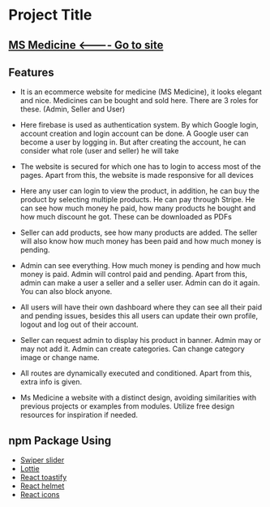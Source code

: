 # Project Title

## [MS Medicine <---- Go to site](https://sm-medicine.web.app/)

## Features

 - It is an ecommerce website for medicine (MS Medicine), it looks elegant and nice. Medicines can be bought and sold here. There are 3 roles for these. (Admin, Seller and User)

 - Here firebase is used as authentication system. By which Google login, account creation and login account can be done. A Google user can become a user by logging in. But after creating the account, he can consider what role (user and seller) he will take

 - The website is secured for which one has to login to access most of the pages. Apart from this, the website is made responsive for all devices

 - Here any user can login to view the product, in addition, he can buy the product by selecting multiple products. He can pay through Stripe. He can see how much money he paid, how many products he bought and how much discount he got. These can be downloaded as PDFs

 - Seller can add products, see how many products are added. The seller will also know how much money has been paid and how much money is pending.

 - Admin can see everything. How much money is pending and how much money is paid. Admin will control paid and pending. Apart from this, admin can make a user a seller and a seller user. Admin can do it again. You can also block anyone.

 - All users will have their own dashboard where they can see all their paid and pending issues, besides this all users can update their own profile, logout and log out of their account.

 - Seller can request admin to display his product in banner. Admin may or may not add it. Admin can create categories. Can change category image or change name.

 - All routes are dynamically executed and conditioned. Apart from this, extra info is given.

 - Ms Medicine a website with a distinct design, avoiding similarities with previous projects or examples from modules. Utilize free design resources for inspiration if needed.

## npm Package Using


- [Swiper slider](https://swiperjs.com/)
- [Lottie](https://www.npmjs.com/package/lottie-react)
- [React toastify](https://www.npmjs.com/package/react-toastify)
- [React helmet](https://www.npmjs.com/package/react-helmet-async)
- [React icons](https://react-icons.github.io/react-icons/)
